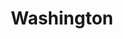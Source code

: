 ---
title: Washington
crosslinks:
- autotldr
- SeattleWA
- WAlitics
- Seattle
- DeepGreenResistance
- Bellingham
- IAmA
- AskAnAmerican
- AskReddit
- Missing411
- camping
- Anthropology
- Washington_Politics
- news
- seattlewa
- vancouverwa
- TheWaterLew
- Serendipity
- circlejerkseattle
- titlegore
---